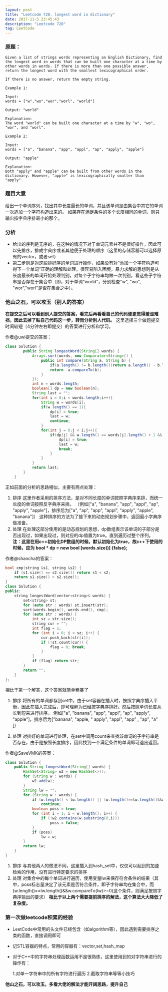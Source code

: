 ```yaml
---
layout: post
title: "Leetcode 720. longest word in dictionary"
date: 2017-11-5 23:45:43
description: "Leetcode 720"
tag: LeetCode
---
```


### 原题：
```
Given a list of strings words representing an English Dictionary, find the longest word in words that can be built one character at a time by other words in words. If there is more than one possible answer, return the longest word with the smallest lexicographical order.

If there is no answer, return the empty string.

Example 1:

Input: 
words = ["w","wo","wor","worl", "world"]

Output: "world"

Explanation: 
The word "world" can be built one character at a time by "w", "wo", "wor", and "worl".

Example 2:

Input: 
words = ["a", "banana", "app", "appl", "ap", "apply", "apple"]

Output: "apple"

Explanation: 
Both "apply" and "apple" can be built from other words in the dictionary. However, "apple" is lexicographically smaller than "apply".

```

### 题目大意
给出一个单词序列，找出其中长度最长的单词，并且该单词是由集合中其它的单词一次追加一个字符构造出来的。
如果存在满足条件的多个长度相同的单词，则只输出按字典序排最小的那个。
### 分析

 - 给出的序列是无序的，在这种的情况下对于单词元素并不是很好操作，因此可以先排序，排成字典序或者其他便于处理的顺序（这里的存储容器可以选择原有的vector，或者set）
 - 第二步则是对这些排好序的单词进行操作，如果没有对“添加一个字符构造可得下一个单词”正确的理解和处理，很容易陷入困境，暴力求解的思想则是从长度最长的单词开始处理判别，对每个子字符串均做一次判别，看这些子字符串是否存在于集合中（即，对于单词“world”，分别检查"w", "wo", "wor","worl"是否在集合之中）。

### 他山之石，可以攻玉（别人的答案）
**在提交之后可以看到别人提交的答案，看完后再看看自己的代码便更觉得羞涩难挡，因此去掉了贴自己代码这一步，转而分析别人代码。**
这里选择三个做题提交时间较短（4分钟左右即提交）的答案进行分析和学习。

作者@uwi提交的答案： 
```java
class Solution {
	    public String longestWord(String[] words) {
	        Arrays.sort(words, new Comparator<String>() {
				public int compare(String a, String b) {
					if(a.length() != b.length())return a.length() - b.length();
					return -a.compareTo(b);
				}
			});
	        int n = words.length;
	        boolean[] dp = new boolean[n];
	        String last = "";	
	        for(int i = 0;i < words.length;i++){
	        	String w = words[i];
	        	if(w.length() == 1){
	        		dp[i] = true;
	        		last = w;
	        		continue;
	        	}
	        	for(int j = 0;j < i;j++){
	        		if(dp[j] && w.length() == words[j].length() + 1 && w.startsWith(words[j])){
	        			dp[i] = true;
		        		last = w;
	        			break;
	        		}
	        	}
	        }
	        return last;
	    }
	}	
```
正如前面的分析的思路相似，主要有两点处理：

 1. 排序
这里作者采用的排序方法，是对不同长度的单词按照字典序来排，而统一长度的单词按照反字典序来排。
（例如["a", "banana", "app", "appl", "ap", "apply", "apple"]，排序后为["a", "ap", "app", "appl", "apply", "apple", "banana"]）
这种排序的方法为了接下来的动态规划步骤中，返回最小字典序做准备。
 2. 处理 
在处理这部分使用的是动态规划的思想，dp数组表示该单词的子部分是否出现过，如果出现过，则对应的dp值置为true。直到遍历过整个序列。
**注：这里在用c++初始化DP数组的时候，默认初始化为true，故c++下使用的时候，应为**
**bool * dp = new bool [words.size()] {false};**

作者@shancha的答案：
```cpp
bool cmp(string &s1, string &s2) {
    if (s1.size() == s2.size()) return s1 < s2;
    return s1.size() > s2.size();
}
class Solution {
public:
    string longestWord(vector<string>& words) {
        set<string> st;
        for (auto str : words) st.insert(str);
        sort(words.begin(), words.end(), cmp);
        for (auto str : words) {
            int sz = str.size();
            string cur = "";
            int flag = 1;
            for (int i = 0; i < sz; i++) {
                cur.push_back(str[i]);
                if (!st.count(cur)) {
                    flag = 0; break;
                }
            }
            if (flag) return str;
        }
        return "";
    }
};
```
相比于第一个解答，这个答案就简单粗暴了

 1. 排序
将所有的单词都存到set中，由于set容器在插入时，按照字典序插入平衡，因此在插入完成后，即可理解为已经按字典序排好。然后按照单词长度从长到短来进行排序。
例如["a", "banana", "app", "appl", "ap", "apply", "apple"]，排序后为["banana", "apple, " apply", "appl", "app" , "ap", "a" ]）


 2. 处理
对排好的单词进行处理，在set中调用count来查找该单词的子字符串是否存在，由于是按照长度排序，因此找到一个满足条件的单词即可退出返回。


作者@SaveVMK的答案：
```java
class Solution {
    public String longestWord(String[] words) {
        HashSet<String> w2 = new HashSet<>();
        for (String w : words) {
            w2.add(w);
        }
        String lw = "";
        for (String w : words) {
            if (w.length() < lw.length() || (w.length()==lw.length()&&w.compareTo(lw)>=0))
                continue;
            boolean poss = true;
            for (int i = 1; i < w.length(); i++) {
                if (!w2.contains(w.substring(0,i)))
                    poss = false;
            }
            if (poss)
                lw = w;
        }
        return lw;
    }
}
```

 1. 排序
与其他两人的做法不同，这里插入到hash_set中，仅仅可以起到的加速检索的作用，没有进行特定要求的排序 
 2. 处理
对集合中的每个单词进行遍历，使用变量lw来保存符合条件的结果（其中，poss标志量决定了该元素是否符合条件，即子字符串均在集合中，而(w.length()==lw.length()&&w.compareTo(lw)>=0)这个条件，则满足按照字典序输出的要求）
**相比于以上两个需要提前排序的解法，这个算法大大降低了复杂度。**

### 第一次做leetcode积累的经验
 - LeetCode中常用的头文件已经包含（如algorithm等），因此遇到需要排序之类的函数，直接调用即可
 - 记STL容器的特点，常用的容器有：vector,set,hash_map
 - 对于C++中的字符串处理函数运用不是很熟练，这里使用到的对字符串进行的操作有：

     1.对单一字符串中的所有字符进行遍历
     2.截取字符串等等小技巧


**他山之石，可以攻玉，多看大佬的解法才能开阔思路，提升自己**

